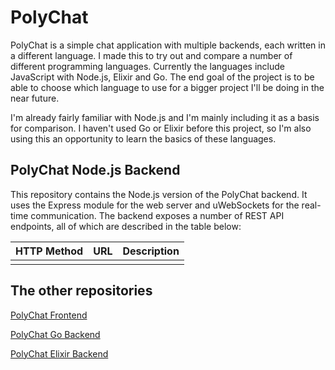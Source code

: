 # PolyChat
PolyChat is a simple chat application with multiple backends, each written in a different language. I made this to try out and compare a number of different programming languages. Currently the languages include JavaScript with Node.js, Elixir and Go. The end goal of the project is to be able to choose which language to use for a bigger project I'll be doing in the near future.

I'm already fairly familiar with Node.js and I'm mainly including it as a basis for comparison. I haven't used Go or Elixir before this project, so I'm also using this an opportunity to learn the basics of these languages.

## PolyChat Node.js Backend
This repository contains the Node.js version of the PolyChat backend. It uses the Express module for the web server and uWebSockets for the real-time communication. The backend exposes a number of REST API endpoints, all of which are described in the table below:

| HTTP Method | URL        | Description                     |
|-------------|------------|---------------------------------|
|             |            |                                 |

## The other repositories
[PolyChat Frontend](https://github.com/tobloef/PolyChat-Frontend)

[PolyChat Go Backend](https://github.com/tobloef/PolyChat-Go-Backend)

[PolyChat Elixir Backend](https://github.com/tobloef/PolyChat-Elixir-Backend)
